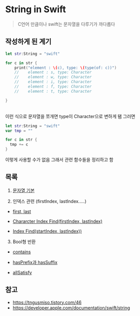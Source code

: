 # String in Swift

> C언어 만큼이나 swift는 문자열을 다루기가 까다롭다
> <br/>

## 작성하게 된 계기

```swift
let str:String = "swift"

for c in str {
    print("element : \(c), type: \(type(of: c))")
    //    element : s, type: Character
    //    element : w, type: Character
    //    element : i, type: Character
    //    element : f, type: Character
    //    element : t, type: Character

}
```

<br/>
이런 식으로 문자열을 쪼개면 type이 Character으로 변하게 됌 그러면
<br/>

```swift
let str:String = "swift"
var tmp = ""

for c in str {
  tmp += c
}
```

이렇게 사용할 수가 없음 그래서 관련 함수들을 정리하고 함
<br/>

## 목록

1. [문자열 기본](https://github.com/BOLTB0X/Swift_Study/blob/main/swiftGrammar/playground/PrcaticeString/stringComm.md)
   <br/>

2. 인덱스 관련 (firstIndex, lastIndex.....)

- [first, last]()
  <br/>

- [Chararcter Index Find(firstIndex, lastIndex)](https://github.com/BOLTB0X/Swift_Study/blob/main/swiftGrammar/playground/PrcaticeString/MyPlayground01.playground/chararcterFindIndex.md)
  <br/>

- [Index Find(startIndex, lastIndex))](https://github.com/BOLTB0X/Swift_Study/blob/main/swiftGrammar/playground/PrcaticeString/MyPlayground01.playground/IndexFind.md)
  <br/>

3. Bool형 반환

- [contains](https://github.com/BOLTB0X/Swift_Study/blob/main/swiftGrammar/playground/PrcaticeString/MyPlayground01.playground/contains.md)
  <br/>

- [hasPrefix과 hasSuffix]()
  <br/>

- [allSatisfy]()
  <br/>

## 참고

- https://tngusmiso.tistory.com/46
  <br/>
- https://developer.apple.com/documentation/swift/string
